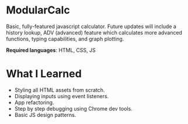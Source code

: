 # ModularCalc

Basic, fully-featured javascript calculator. Future updates will include a history lookup, ADV (advanced) feature which calculates more advanced functions, typing capabilities, and graph plotting. 

**Required languages**: HTML, CSS, JS

# What I Learned

* Styling all HTML assets from scratch. 
* Displaying inputs using event listeners. 
* App refactoring.
* Step by step debugging using Chrome dev tools. 
* Basic JS design patterns. 
